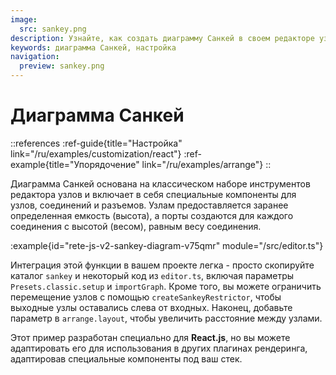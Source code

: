 ```yaml
---
image:
  src: sankey.png
description: Узнайте, как создать диаграмму Санкей в своем редакторе узлов с помощью этого примера. Диаграмма основана на классическом наборе инструментов редактора узлов и включает в себя специальные компоненты для узлов, соединений и разъемов.
keywords: диаграмма Санкей, настройка
navigation:
  preview: sankey.png
---
```


# Диаграмма Санкей

::references
:ref-guide{title="Настройка" link="/ru/examples/customization/react"}
:ref-example{title="Упорядочение" link="/ru/examples/arrange"}
::

Диаграмма Санкей основана на классическом наборе инструментов редактора узлов и включает в себя специальные компоненты для узлов, соединений и разъемов. Узлам предоставляется заранее определенная емкость (высота), а порты создаются для каждого соединения с высотой (весом), равным весу соединения.

:example{id="rete-js-v2-sankey-diagram-v75qmr" module="/src/editor.ts"}

Интеграция этой функции в вашем проекте легка - просто скопируйте каталог `sankey` и некоторый код из `editor.ts`, включая параметры `Presets.classic.setup` и `importGraph`. Кроме того, вы можете ограничить перемещение узлов с помощью `createSankeyRestrictor`, чтобы выходные узлы оставались слева от входных. Наконец, добавьте параметр в `arrange.layout`, чтобы увеличить расстояние между узлами.

Этот пример разработан специально для **React.js**, но вы можете адаптировать его для использования в других плагинах рендеринга, адаптировав специальные компоненты под ваш стек.
